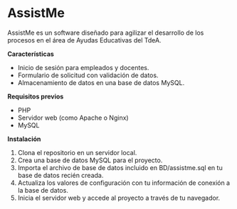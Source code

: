 # AssistMe

AssistMe es un software diseñado para agilizar el desarrollo de los procesos en el área de Ayudas Educativas del TdeA.

**Características**
- Inicio de sesión para empleados y docentes.
- Formulario de solicitud con validación de datos.
- Almacenamiento de datos en una base de datos MySQL.

**Requisitos previos**
- PHP
- Servidor web (como Apache o Nginx)
- MySQL

**Instalación**

1. Clona el repositorio en un servidor local.
2. Crea una base de datos MySQL para el proyecto.
3. Importa el archivo de base de datos incluido en BD/assistme.sql en tu base de datos recién creada.
4. Actualiza los valores de configuración con tu información de conexión a la base de datos.
5. Inicia el servidor web y accede al proyecto a través de tu navegador.
